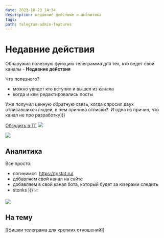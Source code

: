 ```yaml
---
date: 2023-10-23 14:34
description: недавние действия и аналитика
tags: 
path: telegram-admin-features
---
```

# Недавние действия

Обнаружил полезную функцию телеграмма для тех, кто ведет свои каналы - **Недавние действия**

Что полезного? 
- можно увидет кто вступил и вышел из канала
- когда и кем редактировались посты 

Уже получил ценную обратную связь, когда спросил двух отписавшихся людей, в чем причина отписки? 
И одна из причин, что канал не про разработку)))

[Обсудить в ТГ](https://t.me/serg_popyvanov_blog/53)
![](https://habrastorage.org/webt/ku/d5/tm/kud5tm59hyyqzcghxmy8dnstidw.jpeg)

![](https://habrastorage.org/webt/jk/sf/ci/jksfcit7lvuyqwcey5bxpcbhj40.jpeg)

## Аналитика

Все просто: 
- логинимся  https://tgstat.ru/
- добавляем свой канал на сайте
- добавляем в свой канал бота, который будет за юзерами следить
- stonks ))) 📈

![](https://habrastorage.org/webt/vr/ud/ji/vrudjif2l8t0ekbtpezbg6omdq0.png)

## На тему
[[фишки телеграма для крепких отношений]]